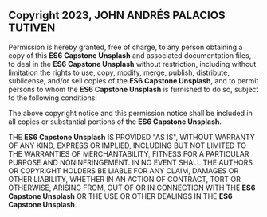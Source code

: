 ## Copyright 2023, JOHN ANDRÉS PALACIOS TUTIVEN

Permission is hereby granted, free of charge, to any person obtaining a copy of this **ES6 Capstone Unsplash** and associated
documentation files, to deal in the **ES6 Capstone Unsplash** without restriction, including without limitation the rights to
use, copy, modify, merge, publish, distribute, sublicense, and/or sell copies of the **ES6 Capstone Unsplash**, and to permit
persons to whom the **ES6 Capstone Unsplash** is furnished to do so, subject to the following conditions:

The above copyright notice and this permission notice shall be included in all copies or substantial portions of the
**ES6 Capstone Unsplash**.

THE **ES6 Capstone Unsplash** IS PROVIDED "AS IS", WITHOUT WARRANTY OF ANY KIND, EXPRESS OR IMPLIED, INCLUDING BUT NOT LIMITED
TO THE WARRANTIES OF MERCHANTABILITY, FITNESS FOR A PARTICULAR PURPOSE AND NONINFRINGEMENT. IN NO EVENT SHALL THE
AUTHORS OR COPYRIGHT HOLDERS BE LIABLE FOR ANY CLAIM, DAMAGES OR OTHER LIABILITY, WHETHER IN AN ACTION OF CONTRACT, TORT
OR OTHERWISE, ARISING FROM, OUT OF OR IN CONNECTION WITH THE **ES6 Capstone Unsplash** OR THE USE OR OTHER DEALINGS IN THE
**ES6 Capstone Unsplash**.
